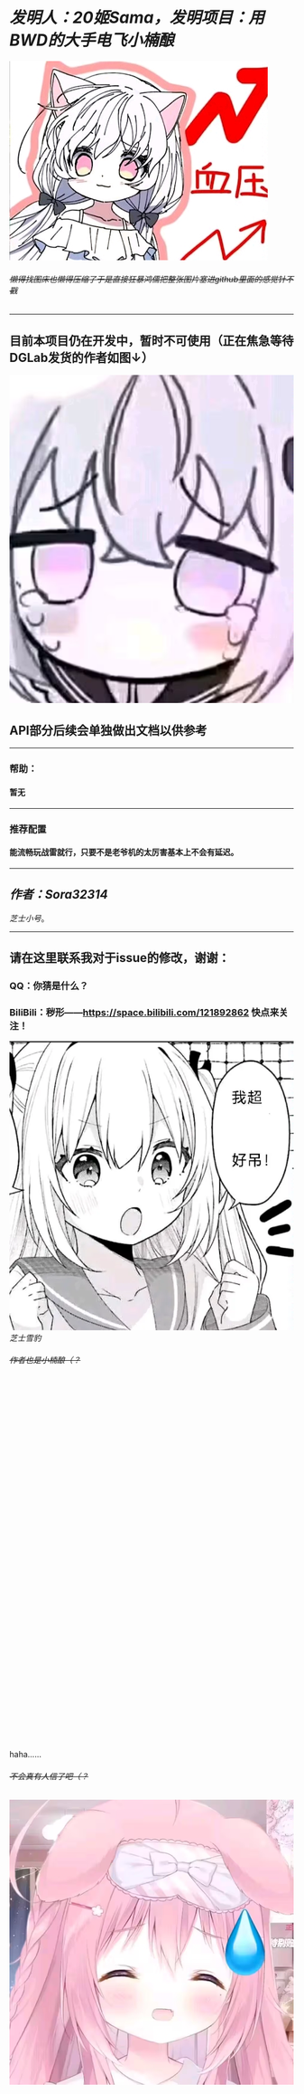 # ***发明人：20姬Sama，发明项目：用BWD的大手电飞小楠酿***
![img.png](imgs/img.png)
###### ~~懒得找图床也懒得压缩了于是直接狂暴鸿儒把整张图片塞进github里面的感觉针不戳~~

---

## 目前本项目仍在开发中，暂时不可使用（正在焦急等待DGLab发货的作者如图↓）
![img.png](imgs/img4.png)

## API部分后续会单独做出文档以供参考

---

### 帮助：
#### 暂无

---

### 推荐配置
#### 能流畅玩战雷就行，只要不是老爷机的太厉害基本上不会有延迟。

---
***作者：Sora32314***
---
_芝士小号_。

---

## 请在这里联系我对于issue的修改，谢谢：
### QQ：你猜是什么？
### BiliBili：秽形——**https://space.bilibili.com/121892862** 快点来关注！


![img_1.png](imgs/img_1.png)\
_芝士雪豹_
###### ~~作者也是小楠酿（？~~

\
\
\
\
\
\
\
\
\
\
\
\
\
\
\
\
\
\
\
\
\
\
\
\
\
\
\
\
\
\
\
\
\
\
\
\
\
\
haha......
###### ~~不会真有人信了吧（？~~
![img_2.png](imgs/img_2.png)







